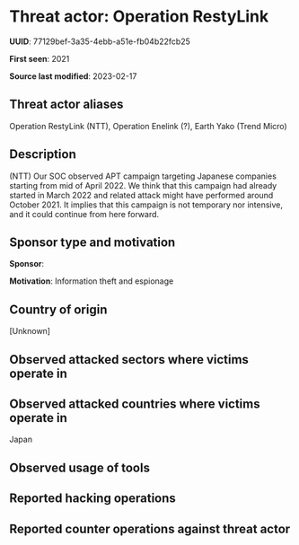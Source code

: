 # Threat actor: Operation RestyLink

**UUID**: 77129bef-3a35-4ebb-a51e-fb04b22fcb25

**First seen**: 2021

**Source last modified**: 2023-02-17

## Threat actor aliases

Operation RestyLink (NTT), Operation Enelink (?), Earth Yako (Trend Micro)

## Description

(NTT) Our SOC observed APT campaign targeting Japanese companies starting from mid of April 2022. We think that this campaign had already started in March 2022 and related attack might have performed around October 2021. It implies that this campaign is not temporary nor intensive, and it could continue from here forward.

## Sponsor type and motivation

**Sponsor**: 

**Motivation**: Information theft and espionage


## Country of origin

[Unknown]

## Observed attacked sectors where victims operate in



## Observed attacked countries where victims operate in

Japan

## Observed usage of tools



## Reported hacking operations



## Reported counter operations against threat actor





